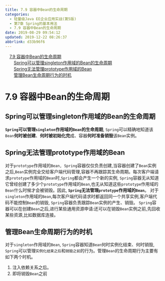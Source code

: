 ```yaml
---
title: 7.9 容器中Bean的生命周期
categories: 
  - 轻量级Java EE企业应用实战(第5版)
  - 第7章 Spring的基本用法
  - 7.9 容器中Bean的生命周期
date: 2019-08-29 09:54:12
updated: 2019-12-22 08:26:37
abbrlink: d33b96f6
---
```

<div id='my_toc'><a href="/JavaReadingNotes/d33b96f6/#7-9-容器中Bean的生命周期" class="header_1">7.9 容器中Bean的生命周期</a><br><a href="/JavaReadingNotes/d33b96f6/#Spring可以管理singleton作用域的Bean的生命周期" class="header_2">Spring可以管理singleton作用域的Bean的生命周期</a><br><a href="/JavaReadingNotes/d33b96f6/#Spring无法管理prototype作用域的Bean" class="header_2">Spring无法管理prototype作用域的Bean</a><br><a href="/JavaReadingNotes/d33b96f6/#管理Bean生命周期行为的时机" class="header_2">管理Bean生命周期行为的时机</a><br></div>
<style>.header_1{margin-left: 1em;}.header_2{margin-left: 2em;}.header_3{margin-left: 3em;}.header_4{margin-left: 4em;}.header_5{margin-left: 5em;}.header_6{margin-left: 6em;}</style>
<!--more-->
<script>if (navigator.platform.search('arm')==-1){document.getElementById('my_toc').style.display = 'none';}var e,p = document.getElementsByTagName('p');while (p.length>0) {e = p[0];e.parentElement.removeChild(e);}</script>

<!--end-->
<!--SSTStart-->
# 7.9 容器中Bean的生命周期 #
## Spring可以管理singleton作用域的Bean的生命周期 ##
**`Spring`可以管理`singleton`作用域的`Bean`的生命周期**, `Spring`可以精确地知道该`Bean`**何时被创建**、**何时被初始化完**成、容器**何时准备销毁**该`Bean`实例。
## Spring无法管理prototype作用域的Bean ##
对于`prototype`作用域的`Bean, Spring`容器仅仅负责创建,当容器创建了`Bean`实例之后,`Bean`实例完全交给客户端代码管理,容器不再跟踪其生命周期。每次客户端请求`prototype`作用域的`Bean`时,`Spring`都会产生一个新的实例, `Spring`容器无从知道它曾经创建了多少个`prototype`作用域的`Bean`,也无从知道这些`prototype`作用域的`Bean`什么时候才会被销毁。因此, **`Spring`无法管理`prototype`作用域的`Bean`**。
对于`singleton`作用域的`Bean`,每次客户端代码请求时都返回同一个共享实例,客户端代码不能控制`Bean`的销毁, `Spring`容器负责跟踪`Bean`实例的产生、销毁。 `Spring`容器可以在创建`Bean`之后,进行某些通用资源申请:还可以在销毁`Bean`实例之前,先回收某些资源,比如数据库连接。
## 管理Bean生命周期行为的时机 ##
对于`singleton`作用域的`Bean`, `Spring`容器知道`Bean`何时实例化结束、何时销毁, `Spring`可以管理`实例化结束之后`和`销毁之前`的行为。管理`Bean`的生命周期行为主要有如下两个时机。
1. 注入依赖关系之后。
2. 即将销毁`Bean`之前

<!--SSTStop-->

